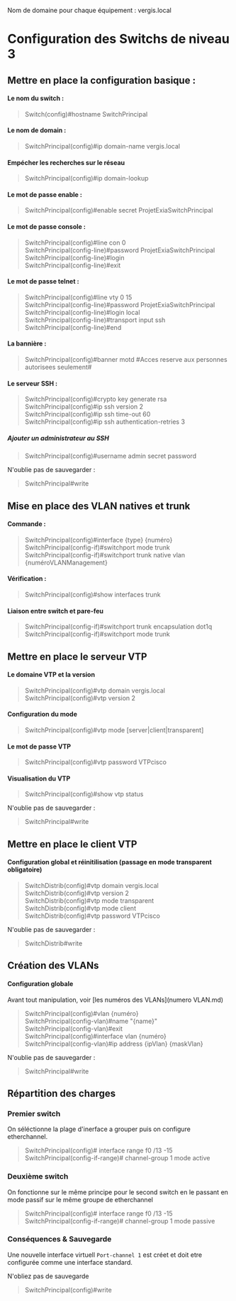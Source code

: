 Nom de domaine pour chaque équipement : vergis.local

# Configuration des Switchs de niveau 3
## Mettre en place la configuration basique :
#### Le nom du switch :
> Switch(config)#hostname SwitchPrincipal

#### Le nom de domain :
> SwitchPrincipal(config)#ip domain-name vergis.local

#### Empécher les recherches sur le réseau
> SwitchPrincipal(config)#ip domain-lookup

#### Le mot de passe enable :
> SwitchPrincipal(config)#enable secret ProjetExiaSwitchPrincipal

#### Le mot de passe console :
> SwitchPrincipal(config)#line con 0  
SwitchPrincipal(config-line)#password ProjetExiaSwitchPrincipal  
SwitchPrincipal(config-line)#login  
SwitchPrincipal(config-line)#exit

#### Le mot de passe telnet :
> SwitchPrincipal(config)#line vty 0 15  
SwitchPrincipal(config-line)#password ProjetExiaSwitchPrincipal  
SwitchPrincipal(config-line)#login local  
SwitchPrincipal(config-line)#transport input ssh  
SwitchPrincipal(config-line)#end

#### La bannière :
> SwitchPrincipal(config)#banner motd #Acces reserve aux personnes autorisees seulement#

#### Le serveur SSH :
> SwitchPrincipal(config)#crypto key generate rsa  
SwitchPrincipal(config)#ip ssh version 2  
SwitchPrincipal(config)#ip ssh time-out 60  
SwitchPrincipal(config)#ip ssh authentication-retries 3  

##### Ajouter un administrateur au SSH
> SwitchPrincipal(config)#username admin secret password

N'oublie pas de sauvegarder :  
> SwitchPrincipal#write

## Mise en place des VLAN natives et trunk
#### Commande :
> SwitchPrincipal(config)#interface {type} {numéro}    
SwitchPrincipal(config-if)#switchport mode trunk  
SwitchPrincipal(config-if)#switchport trunk native vlan {numéroVLANManagement}  

#### Vérification :
> SwitchPrincipal(config)#show interfaces trunk

#### Liaison entre switch et pare-feu
> SwitchPrincipal(config-if)#switchport trunk encapsulation dot1q  
SwitchPrincipal(config-if)#switchport mode trunk  

## Mettre en place le serveur VTP
#### Le domaine VTP et la version
> SwitchPrincipal(config)#vtp domain vergis.local  
SwitchPrincipal(config)#vtp version 2  

#### Configuration du mode
> SwitchPrincipal(config)#vtp mode [server|client|transparent]

#### Le mot de passe VTP
> SwitchPrincipal(config)#vtp password VTPcisco

#### Visualisation du VTP
> SwitchPrincipal(config)#show vtp status

N'oublie pas de sauvegarder :  
> SwitchPrincipal#write

## Mettre en place le client VTP
#### Configuration global et réinitilisation (passage en mode transparent obligatoire)
> SwitchDistrib(config)#vtp domain vergis.local  
SwitchDistrib(config)#vtp version 2  
SwitchDistrib(config)#vtp mode transparent  
SwitchDistrib(config)#vtp mode client  
SwitchDistrib(config)#vtp password VTPcisco

N'oublie pas de sauvegarder :  
> SwitchDistrib#write

## Création des VLANs
#### Configuration globale
Avant tout manipulation, voir [les numéros des VLANs](numero VLAN.md)
> SwitchPrincipal(config)#vlan {numéro}  
SwitchPrincipal(config-vlan)#name "{name}"  
SwitchPrincipal(config-vlan)#exit  
SwitchPrincipal(config)#interface vlan {numéro}  
SwitchPrincipal(config-vlan)#ip address {ipVlan} {maskVlan}  

N'oublie pas de sauvegarder :  
> SwitchPrincipal#write


## Répartition des charges
### Premier switch

On séléctionne la plage d'inerface a grouper puis on configure etherchannel.

> SwitchPrincipal(config)# interface range f0 /13 -15  
SwitchPrincipal(config-if-range)# channel-group 1 mode active  

### Deuxième switch

On fonctionne sur le même principe pour le second switch en le passant en mode passif sur le même groupe de etherchannel  

> SwitchPrincipal(config)# interface range f0 /13 -15  
SwitchPrincipal(config-if-range)# channel-group 1 mode passive  

### Conséquences & Sauvegarde

Une nouvelle interface virtuell `Port-channel 1` est créet et doit etre configurée comme une interface standard.

N'obliez pas de sauvegarde

> SwitchPrincipal(config)#write
